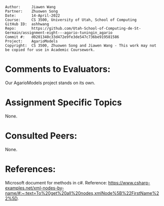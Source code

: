 ```
Author:     Jiawen Wang
Partner:    Zhuowen Song
Date:       14-April-2022
Course:     CS 3500, University of Utah, School of Computing
GitHub ID:  ashhwang
Repo:       https://github.com/Utah-School-of-Computing-de-St-Germain/assignment-eight---agario-tuningin_agario
Commit #:   d0201340c33d472e9fe3de547c736be919581586
Project:    AgarioModels
Copyright:  CS 3500, Zhuowen Song and Jiawen Wang - This work may not be copied for use in Academic Coursework.
```

# Comments to Evaluators:
Our AgarioModels project stands on its own.

# Assignment Specific Topics
None.

# Consulted Peers:
None.

# References:
Microsoft document for methods in c#.
Reference: https://www.csharp-examples.net/xml-nodes-by-name/#:~:text=To%20get%20all%20nodes,xmlNode%5B%22FirstName%22%5D.
